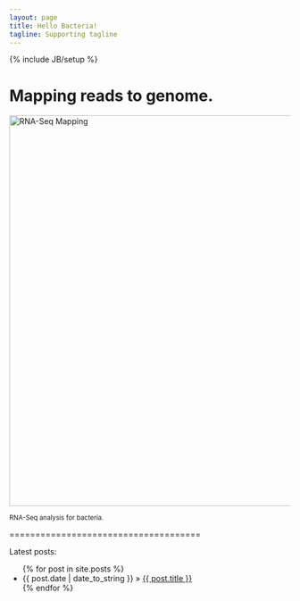 ```yaml
---
layout: page
title: Hello Bacteria!
tagline: Supporting tagline
---
```

{% include JB/setup %}

# Mapping reads to genome. 

<img href="" src="{{ base.url }}/assets/images/Reads-mapping-to-Ra&Rv-ep.png" alt="RNA-Seq Mapping" border="0" width="700"/>    

<small>RNA-Seq analysis for bacteria.</small>


=====================================

Latest posts:   

<ul class="posts">
  {% for post in site.posts %}
    <li><span>{{ post.date | date_to_string }}</span> &raquo; <a href="{{ BASE_PATH }}{{ post.url }}">{{ post.title }}</a></li>
  {% endfor %}
</ul>


